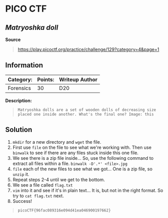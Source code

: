 # __PICO CTF__ 
## _Matryoshka doll_

 __Source__

> https://play.picoctf.org/practice/challenge/129?category=4&page=1

## Information
**Category:** | **Points:** | **Writeup Author**
--- | --- | ---
Forensics | 30 | D20

**Description:** 

> `Matryoshka dolls are a set of wooden dolls of decreasing size placed one inside another. What's the final one? Image: this`

## Solution
1. `mkdir` for a new directory and `wget` the file.
2. First use `file` on the file to see what we're working with. Then use `binwalk` to see if there are any files stuck inside this one file.
3. We see there is a zip file inside... So, use the following command to extract all files within a file. `binwalk -D'.*' <file>.jpg`
4. `file` each of the new files to see what we got... One is a zip file, so `unzip` it.
5. Repeat steps 2-4 until we get to the bottom.
6. We see a file called `flag.txt`
7. `vim` into it and see if it's in plain text... It is, but not in the right format. So try to `cat flag.txt` next.
8. Success!

> `picoCTF{96fac089316e094d41ea046900197662}`
